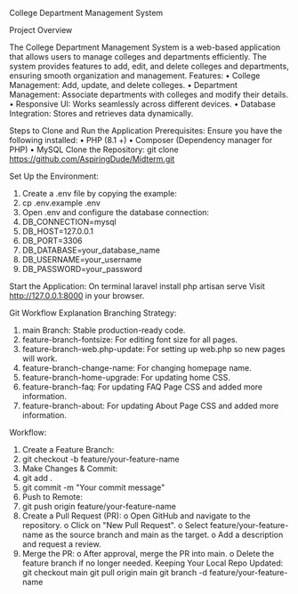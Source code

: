 College Department Management System

Project Overview

The College Department Management System is a web-based application that allows users to manage colleges and departments efficiently. The system provides features to add, edit, and delete colleges and departments, ensuring smooth organization and management.
Features:
•	College Management: Add, update, and delete colleges.
•	Department Management: Associate departments with colleges and modify their details.
•	Responsive UI: Works seamlessly across different devices.
•	Database Integration: Stores and retrieves data dynamically.

Steps to Clone and Run the Application
Prerequisites:
Ensure you have the following installed:
•	PHP (8.1 +)
•	Composer (Dependency manager for PHP)
•	MySQL 
Clone the Repository:
git clone https://github.com/AspiringDude/Midterm.git

Set Up the Environment:
1.	Create a .env file by copying the example:
2.	cp .env.example .env
3.	Open .env and configure the database connection:
4.	DB_CONNECTION=mysql
5.	DB_HOST=127.0.0.1
6.	DB_PORT=3306
7.	DB_DATABASE=your_database_name
8.	DB_USERNAME=your_username
9.	DB_PASSWORD=your_password
    
Start the Application:
On terminal
laravel install
php artisan serve
Visit http://127.0.0.1:8000 in your browser.

Git Workflow Explanation
Branching Strategy:
1.	main Branch: Stable production-ready code.
2.	feature-branch-fontsize: For editing font size for all pages.
3.	feature-branch-web.php-update: For setting up web.php so new pages will work.
4.	feature-branch-change-name: For changing homepage name.
5.	feature-branch-home-upgrade: For updating home CSS.
6.	feature-branch-faq: For updating FAQ Page CSS and added more information.
7.	feature-branch-about: For updating About Page CSS and added more information.

Workflow:
1.	Create a Feature Branch:
2.	git checkout -b feature/your-feature-name
3.	Make Changes & Commit:
4.	git add .
5.	git commit -m "Your commit message"
6.	Push to Remote:
7.	git push origin feature/your-feature-name
8.	Create a Pull Request (PR):
o	Open GitHub and navigate to the repository.
o	Click on "New Pull Request".
o	Select feature/your-feature-name as the source branch and main as the target.
o	Add a description and request a review.
9.	Merge the PR:
o	After approval, merge the PR into main.
o	Delete the feature branch if no longer needed.
Keeping Your Local Repo Updated:
git checkout main
git pull origin main
git branch -d feature/your-feature-name

